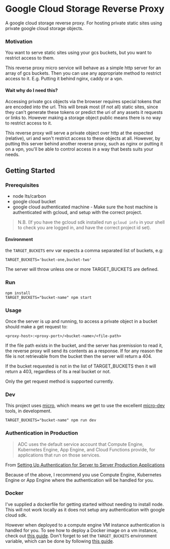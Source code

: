# Google Cloud Storage Reverse Proxy

A google cloud storage reverse proxy. For hosting private static sites using private google cloud storage objects.

### Motivation

You want to serve static sites using your gcs buckets, but you want to restrict access to them.

This reverse proxy micro service will behave as a simple http server for an array of gcs buckets. Then you can use any appropriate method to restrict access to it. E.g. Putting it behind nginx, caddy or a vpn.

#### Wait why do I need this?

Accessing private gcs objects via the browser requires special tokens that are encoded into the url. This will break most (if not all) static sites, since they can't generate these tokens or predict the uri of any assets it requests or links to. However making a storage object public means there is no way to restrict access to it.

This reverse proxy will serve a private object over http at the expected (relative), uri and won't restrict access to these objects at all. However, by putting this server behind another reverse proxy, such as nginx or putting it on a vpn, you'll be able to control access in a way that bests suits your needs.

## Getting Started

### Prerequisites

* node lts/carbon
* google cloud bucket
* google cloud authenticated machine - Make sure the host machine is authenticated with gcloud, and setup with the correct project. 

> N.B. (If you have the gcloud sdk installed run `gcloud info` in your shell to check you are logged in, and have the correct project id set).

#### Environment

the `TARGET_BUCKETS` env var expects a comma separated list of buckets, e.g:
```
TARGET_BUCKETS='bucket-one,bucket-two'
```

The server will throw unless one or more TARGET_BUCKETS are defined. 

### Run

```
npm install
TARGET_BUCKETS="bucket-name" npm start
```

### Usage

Once the server is up and running, to access a private object in a bucket should make a get request to:
```
<proxy-host>:<proxy-port>/<bucket-name>/<file-path>
```

If the file path exists in the bucket, and the server has premission to read it, the reverse proxy will send its contents as a response. If for any reason the file is not retrievable from the bucket then the server will return a 404.

If the bucket requested is not in the list of TARGET_BUCKETS then it will return a 403, regardless of its a real bucket or not.

Only the get request method is supported currently.

### Dev

This project uses [micro](https://github.com/zeit/micro), which means we get to use the excellent [micro-dev](https://github.com/zeit/micro-dev) tools, in development.

```
TARGET_BUCKETS="bucket-name" npm run dev
```

### Authentication in Production

> ADC uses the default service account that Compute Engine, Kubernetes Engine, App Engine, and Cloud Functions provide, for applications that run on those services.

From [Setting Up Authentication for Server to Server Production Applications](https://cloud.google.com/docs/authentication/production)

Because of the above, I recommend you use Compute Engine, Kubernetes Engine or App Engine where the authentication will be handled for you.

### Docker 

I've supplied a dockerfile for getting started without needing to install node. This will not work locally as it does not setup any authentication with google cloud sdk. 

However when deployed to a compute engine VM instance authentication is handled for you. To see how to deploy a Docker image on a vm instance, check out [this guide](https://cloud.google.com/compute/docs/containers/deploying-containers). Don't forget to set the `TARGET_BUCKETS` environment variable, which can be done by following [this guide](https://cloud.google.com/compute/docs/containers/configuring-options-to-run-containers#setting_environment_variables).
